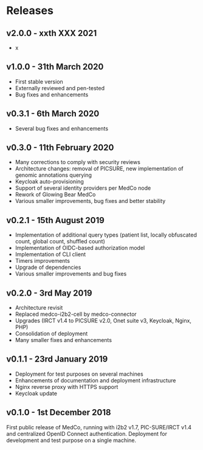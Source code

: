# Releases

## v2.0.0 - xxth XXX 2021

* x

## v1.0.0 - 31th March 2020

* First stable version
* Externally reviewed and pen-tested
* Bug fixes and enhancements

## v0.3.1 - 6th March 2020

* Several bug fixes and enhancements

## v0.3.0 - 11th February 2020

* Many corrections to comply with security reviews
* Architecture changes: removal of PICSURE, new implementation of genomic annotations querying
* Keycloak auto-provisioning
* Support of several identity providers per MedCo node
* Rework of Glowing Bear MedCo
* Various smaller improvements, bug fixes and better stability

## v0.2.1 - 15th August 2019

* Implementation of additional query types \(patient list, locally obfuscated count, global count, shuffled count\)
* Implementation of OIDC-based authorization model
* Implementation of CLI client
* Timers improvements
* Upgrade of dependencies
* Various smaller improvements and bug fixes

## v0.2.0 - 3rd May 2019

* Architecture revisit
* Replaced medco-i2b2-cell by medco-connector
* Upgrades \(IRCT v1.4 to PICSURE v2.0, Onet suite v3, Keycloak, Nginx, PHP\)
* Consolidation of deployment
* Many smaller fixes and enhancements

## v0.1.1 - 23rd January 2019

* Deployment for test purposes on several machines
* Enhancements of documentation and deployment infrastructure
* Nginx reverse proxy with HTTPS support
* Keycloak update

## v0.1.0 - 1st December 2018

First public release of MedCo, running with i2b2 v1.7, PIC-SURE/IRCT v1.4 and centralized OpenID Connect authentication. Deployment for development and test purpose on a single machine.

